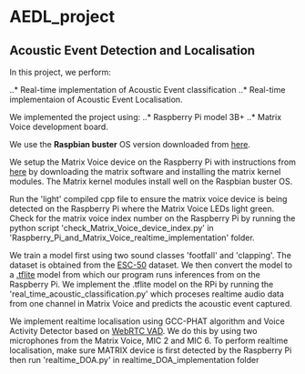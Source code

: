 # AEDL_project
## Acoustic Event Detection and Localisation
In this project, we perform:

..*  Real-time implementation of Acoustic Event classification 
..*  Real-time implementaion of Acoustic Event Localisation.

We implemented the project using:
..*  Raspberry Pi model 3B+
..*  Matrix Voice development board.

We use the **Raspbian buster** OS version downloaded from [here](https://downloads.raspberrypi.org/raspios_oldstable_armhf/images/raspios_oldstable_armhf-2022-09-26/2022-09-22-raspios-buster-armhf.img.xz).

We setup the Matrix Voice device on the Raspberry Pi with instructions from [here](https://www.hackster.io/matrix-labs/direction-of-arrival-for-matrix-voice-creator-using-odas-b7a15b) by downloading the matrix software and installing the matrix kernel modules. The Matrix kernel modules install well on the Raspbian buster OS.

Run the 'light' compiled cpp file to ensure the matrix voice device is being detected on the Raspberry Pi where the Matrix Voice LEDs light green.
Check for the matrix voice index number on the Raspberry Pi by running the python script 'check_Matrix_Voice_device_index.py' in 'Raspberry_Pi_and_Matrix_Voice_realtime_implementation' folder.

We train a model first using two sound classes 'footfall' and 'clapping'. The dataset is obtained from the [ESC-50](https://github.com/karolpiczak/ESC-50) dataset. We then convert the model to a [.tflite](https://www.tensorflow.org/tutorials/audio/simple_audio) model from which our program runs inferences from on the Raspberry Pi. We implement the .tflite model on the RPi by running the 'real_time_acoustic_classification.py' which proceses realtime audio data from one channel in Matrix Voice and predicts the acoustic event captured.

We implement realtime localisation using GCC-PHAT algorithm and Voice Activity Detector based on [WebRTC VAD](https://github.com/wiseman/py-webrtcvad). We do this by using two microphones from the Matrix Voice, MIC 2 and MIC 6. To perform realtime localisation, make sure MATRIX device is first detected by the Raspberry Pi then run 'realtime_DOA.py' in realtime_DOA_implementation folder
